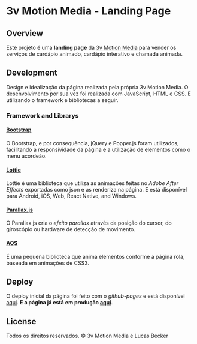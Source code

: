 # 3v Motion Media - Landing Page

## Overview
Este projeto é uma **landing page** da [3v Motion Media](https://3vmotion.com) para vender os serviços de cardápio animado, cardápio interativo e chamada animada. 

## Development
Design e idealização da página realizada pela própria 3v Motion Media. O desenvolvimento por sua vez foi realizada com JavaScript, HTML e CSS. E utilizando o framework e bibliotecas a seguir.

### Framework and Librarys
#### [Bootstrap](https://getbootstrap.com.br/)
O Bootstrap, e por consequência, jQuery e Popper.js foram utilizados, facilitando a responsividade da página e a utilização de elementos como o menu acordeão.

#### [Lottie](https://airbnb.design/lottie/)
Lottie é uma biblioteca que utiliza as animações feitas no *Adobe After Effects* exportadas como json e as renderiza na página. E está disponível para Android, iOS, Web, React Native, and Windows.

#### [Parallax.js](https://matthew.wagerfield.com/parallax/)
O Parallax.js cria o *efeito parallax* através da posição do cursor, do giroscópio ou hardware de detecção de movimento. 
#### [AOS](https://michalsnik.github.io/aos/)
É uma pequena biblioteca que anima elementos conforme a página rola, baseada em animações de CSS3.

## Deploy

O deploy inicial da página foi feito com o *github-pages* e está disponível [aqui](https://lucasbecker.github.io/3v-motion-media/). **E a página já está em produção [aqui](https://3vmotion.com/cardapio/)**.

## License

Todos os direitos reservados. © 3v Motion Media e Lucas Becker

